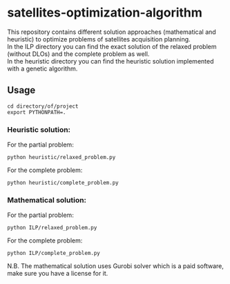 # satellites-optimization-algorithm

This repository contains different solution approaches (mathematical and heuristic) to optimize problems of satellites acquisition planning.\
In the ILP directory you can find the exact solution of the relaxed problem (without DLOs) and the complete problem as well.\
In the heuristic directory you can find the heuristic solution implemented with a genetic algorithm.

## Usage

```console
cd directory/of/project
export PYTHONPATH=. 
```

### Heuristic solution:

For the partial problem:
```console
python heuristic/relaxed_problem.py
```

For the complete problem:
```console
python heuristic/complete_problem.py
```

### Mathematical solution:

For the partial problem:
```console
python ILP/relaxed_problem.py
```

For the complete problem:
```console
python ILP/complete_problem.py
```
N.B. The mathematical solution uses Gurobi solver which is a paid software, make sure you have a license for it.
